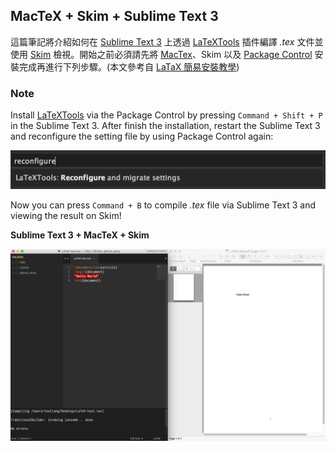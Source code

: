 ## MacTeX + Skim + Sublime Text 3

這篇筆記將介紹如何在 [Sublime Text 3](https://www.sublimetext.com/3) 上透過 [LaTeXTools](https://github.com/SublimeText/LaTeXTools) 插件編譯 *.tex* 文件並使用 [Skim](http://skim-app.sourceforge.net/) 檢視。開始之前必須請先將 [MacTex](https://tug.org/mactex/)、Skim 以及 [Package Control](https://packagecontrol.io/installation) 安裝完成再進行下列步驟。(本文參考自 [ LaTaX 簡易安裝教學](https://ike35.wordpress.com/2014/08/21/latex-setup/))

### Note

Install [LaTeXTools](https://github.com/SublimeText/LaTeXTools) via the Package Control by pressing `Command + Shift + P` in the Sublime Text 3. After finish the installation, restart the Sublime Text 3 and reconfigure the setting file by using Package Control again:

![LaTeXTools Reconfiguration](./images/latextools-reconfiguration.png)

Now you can press `Command + B` to compile *.tex* file via Sublime Text 3 and viewing the result on Skim!

**Sublime Text 3 + MacTeX + Skim**

![Sublime Text 3 + MacTeX + Skim](./images/sublime-text-3-mactex-skim.png)
